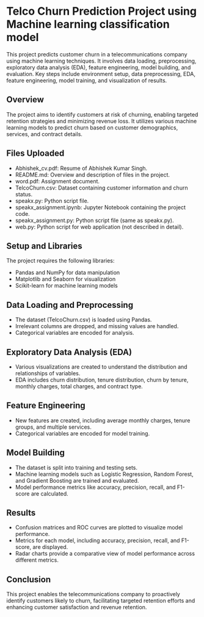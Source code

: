 # Telco Churn Prediction Project using Machine learning classification model

This project predicts customer churn in a telecommunications company using machine learning techniques. It involves data loading, preprocessing, exploratory data analysis (EDA), feature engineering, model building, and evaluation. Key steps include environment setup, data preprocessing, EDA, feature engineering, model training, and visualization of results.

## Overview

The project aims to identify customers at risk of churning, enabling targeted retention strategies and minimizing revenue loss. It utilizes various machine learning models to predict churn based on customer demographics, services, and contract details.

## Files Uploaded

- Abhishek_cv.pdf: Resume of Abhishek Kumar Singh.
- README.md: Overview and description of files in the project.
- word.pdf: Assignment document.
- TelcoChurn.csv: Dataset containing customer information and churn status.
- speakx.py: Python script file.
- speakx_assignment.ipynb: Jupyter Notebook containing the project code.
- speakx_assignment.py: Python script file (same as speakx.py).
- web.py: Python script for web application (not described in detail).

## Setup and Libraries

The project requires the following libraries:
- Pandas and NumPy for data manipulation
- Matplotlib and Seaborn for visualization
- Scikit-learn for machine learning models

## Data Loading and Preprocessing

- The dataset (TelcoChurn.csv) is loaded using Pandas.
- Irrelevant columns are dropped, and missing values are handled.
- Categorical variables are encoded for analysis.

## Exploratory Data Analysis (EDA)

- Various visualizations are created to understand the distribution and relationships of variables.
- EDA includes churn distribution, tenure distribution, churn by tenure, monthly charges, total charges, and contract type.

## Feature Engineering

- New features are created, including average monthly charges, tenure groups, and multiple services.
- Categorical variables are encoded for model training.

## Model Building

- The dataset is split into training and testing sets.
- Machine learning models such as Logistic Regression, Random Forest, and Gradient Boosting are trained and evaluated.
- Model performance metrics like accuracy, precision, recall, and F1-score are calculated.

## Results

- Confusion matrices and ROC curves are plotted to visualize model performance.
- Metrics for each model, including accuracy, precision, recall, and F1-score, are displayed.
- Radar charts provide a comparative view of model performance across different metrics.

## Conclusion

This project enables the telecommunications company to proactively identify customers likely to churn, facilitating targeted retention efforts and enhancing customer satisfaction and revenue retention.

